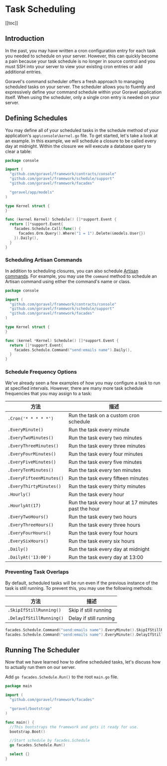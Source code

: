 # Task Scheduling

[[toc]]

## Introduction

In the past, you may have written a cron configuration entry for each task you needed to schedule on your server. However, this can quickly become a pain because your task schedule is no longer in source control and you must SSH into your server to view your existing cron entries or add additional entries.

Goravel's command scheduler offers a fresh approach to managing scheduled tasks on your server. The scheduler allows you to fluently and expressively define your command schedule within your Goravel application itself. When using the scheduler, only a single cron entry is needed on your server.

## Defining Schedules

You may define all of your scheduled tasks in the schedule method of your application's `app\console\kernel.go` file. To get started, let's take a look at an example. In this example, we will schedule a closure to be called every day at midnight. Within the closure we will execute a database query to clear a table:

```go
package console

import (
  "github.com/goravel/framework/contracts/console"
  "github.com/goravel/framework/schedule/support"
  "github.com/goravel/framework/facades"

  "goravel/app/models"
)

type Kernel struct {
}

func (kernel Kernel) Schedule() []*support.Event {
  return []*support.Event{
    facades.Schedule.Call(func() {
      facades.Orm.Query().Where("1 = 1").Delete(&models.User{})
    }).Daily(),
  }
}
```

### Scheduling Artisan Commands

In addition to scheduling closures, you can also schedule [Artisan commands](./Artisan%E5%91%BD%E4%BB%A4%E8%A1%8C.md). For example, you may use the `command` method to schedule an Artisan command using either the command's name or class.

```go
package console

import (
  "github.com/goravel/framework/contracts/console"
  "github.com/goravel/framework/schedule/support"
  "github.com/goravel/framework/facades"
)

type Kernel struct {
}

func (kernel *Kernel) Schedule() []*support.Event {
  return []*support.Event{
    facades.Schedule.Command("send:emails name").Daily(),
  }
}
```

### Schedule Frequency Options

We've already seen a few examples of how you may configure a task to run at specified intervals. However, there are many more task schedule frequencies that you may assign to a task:

| 方法                     | 描述                                                |
| ------------------------ | --------------------------------------------------- |
| `.Cron('* * * * *')`     | Run the task on a custom cron schedule              |
| `.EveryMinute()`         | Run the task every minute                           |
| `.EveryTwoMinutes()`     | Run the task every two minutes                      |
| `.EveryThreeMinutes()`   | Run the task every three minutes                    |
| `.EveryFourMinutes()`    | Run the task every four minutes                     |
| `.EveryFiveMinutes()`    | Run the task every five minutes                     |
| `.EveryTenMinutes()`     | Run the task every ten minutes                      |
| `.EveryFifteenMinutes()` | Run the task every fifteen minutes                  |
| `.EveryThirtyMinutes()`  | Run the task every thirty minutes                   |
| `.Hourly()`              | Run the task every hour                             |
| `.HourlyAt(17)`          | Run the task every hour at 17 minutes past the hour |
| `.EveryTwoHours()`       | Run the task every two hours                        |
| `.EveryThreeHours()`     | Run the task every three hours                      |
| `.EveryFourHours()`      | Run the task every four hours                       |
| `.EverySixHours()`       | Run the task every six hours                        |
| `.Daily()`               | Run the task every day at midnight                  |
| `.DailyAt('13:00')`      | Run the task every day at 13:00                     |

### Preventing Task Overlaps

By default, scheduled tasks will be run even if the previous instance of the task is still running. To prevent this, you may use the following methods:

| 方法                     | 描述                   |
| ------------------------ | ---------------------- |
| `.SkipIfStillRunning()`  | Skip if still running  |
| `.DelayIfStillRunning()` | Delay if still running |

```go
facades.Schedule.Command("send:emails name").EveryMinute().SkipIfStillRunning()
facades.Schedule.Command("send:emails name").EveryMinute().DelayIfStillRunning()
```

## Running The Scheduler

Now that we have learned how to define scheduled tasks, let's discuss how to actually run them on our server.

Add `go facades.Schedule.Run()` to the root `main.go` file.

```go
package main

import (
  "github.com/goravel/framework/facades"

  "goravel/bootstrap"
)

func main() {
  //This bootstraps the framework and gets it ready for use.
  bootstrap.Boot()

  //Start schedule by facades.Schedule
  go facades.Schedule.Run()

  select {}
}
```

<CommentService/>